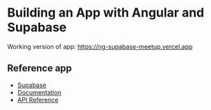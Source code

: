 # Building an App with Angular and Supabase

Working version of app: https://ng-supabase-meetup.vercel.app

## Reference app
- [Supabase](https://supabase.io)
- [Documentation](https://supabase.io/docs)
- [API Reference](https://supabase.io/docs/reference/javascript/supabase-client)